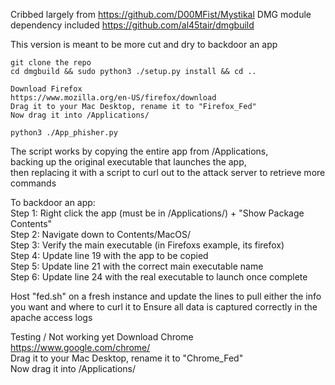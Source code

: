Cribbed largely from https://github.com/D00MFist/Mystikal DMG module    
dependency included https://github.com/al45tair/dmgbuild

This version is meant to be more cut and dry to backdoor an app   

```
git clone the repo
cd dmgbuild && sudo python3 ./setup.py install && cd ..

Download Firefox     
https://www.mozilla.org/en-US/firefox/download     
Drag it to your Mac Desktop, rename it to "Firefox_Fed"    
Now drag it into /Applications/ 

python3 ./App_phisher.py
````
The script works by copying the entire app from /Applications,    
    backing up the original executable that launches the app,    
    then replacing it with a script to curl out to the attack server to retrieve more commands    

To backdoor an app:    
Step 1: Right click the app (must be in /Applications/) + "Show Package Contents"     
Step 2: Navigate down to Contents/MacOS/     
Step 3: Verify the main executable (in Firefoxs example, its firefox)     
Step 4: Update line 19 with the app to be copied     
Step 5: Update line 21 with the correct main executable name     
Step 6: Update line 24 with the real executable to launch once complete     

Host "fed.sh" on a fresh instance and update the lines to pull either the info you want and where to curl it to
Ensure all data is captured correctly in the apache access logs


 


Testing / Not working yet
Download Chrome https://www.google.com/chrome/    
Drag it to your Mac Desktop, rename it to "Chrome_Fed"    
Now drag it into /Applications/   

